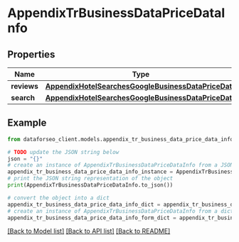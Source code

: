 # AppendixTrBusinessDataPriceDataInfo


## Properties

Name | Type | Description | Notes
------------ | ------------- | ------------- | -------------
**reviews** | [**AppendixHotelSearchesGoogleBusinessDataPriceData**](AppendixHotelSearchesGoogleBusinessDataPriceData.md) |  | [optional] 
**search** | [**AppendixHotelSearchesGoogleBusinessDataPriceData**](AppendixHotelSearchesGoogleBusinessDataPriceData.md) |  | [optional] 

## Example

```python
from dataforseo_client.models.appendix_tr_business_data_price_data_info import AppendixTrBusinessDataPriceDataInfo

# TODO update the JSON string below
json = "{}"
# create an instance of AppendixTrBusinessDataPriceDataInfo from a JSON string
appendix_tr_business_data_price_data_info_instance = AppendixTrBusinessDataPriceDataInfo.from_json(json)
# print the JSON string representation of the object
print(AppendixTrBusinessDataPriceDataInfo.to_json())

# convert the object into a dict
appendix_tr_business_data_price_data_info_dict = appendix_tr_business_data_price_data_info_instance.to_dict()
# create an instance of AppendixTrBusinessDataPriceDataInfo from a dict
appendix_tr_business_data_price_data_info_form_dict = appendix_tr_business_data_price_data_info.from_dict(appendix_tr_business_data_price_data_info_dict)
```
[[Back to Model list]](../README.md#documentation-for-models) [[Back to API list]](../README.md#documentation-for-api-endpoints) [[Back to README]](../README.md)


